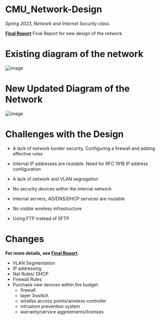 # CMU_Network-Design

*Spring 2023, Network and Internet Security class*

[**Final Report**](https://github.com/haein001/CMU_Network-Design/blob/5fa6bc06c03671655f55cdab48f99628a6f9510d/NIS%20Final%20Project%20Deliverable.pdf)
Final Report for new design of the network


# **Existing diagram of the network**
![image](https://github.com/haein001/CMU_Network-Design/assets/77334059/0722a2fd-cba8-4412-a612-139a44a8880b)

# **New Updated Diagram of the Network**
![image](https://github.com/haein001/CMU_Network-Design/assets/77334059/63fecd3b-8110-4d98-baf2-d3aa333727ff)

# **Challenges with the Design**

- A lack of network border security. Configuring a firewall and adding effective rules
  
- Internal IP addresses are routable. Need for RFC 1918 IP address configuration
  
- A lack of network and VLAN segregation
	
- No security devices within the internal network
	
- Internal servers, AD/DNS/DHCP services are routable
	
- No visible wireless infrastructure
	
- Using FTP instead of SFTP

# **Changes**
**For more details, see [**Final Report**](https://github.com/haein001/CMU_Network-Design/blob/5fa6bc06c03671655f55cdab48f99628a6f9510d/NIS%20Final%20Project%20Deliverable.pdf).**
- VLAN Segmentation
- IP addressing
- Nat Rules/ DHCP
- Firewall Rules
- Purchase new devices within the budget
	- firewall
	- layer 3switch
	- wirellss access points/wireless controller
	- intrustion prevention system
	- warranty/service aggreements/licenses
